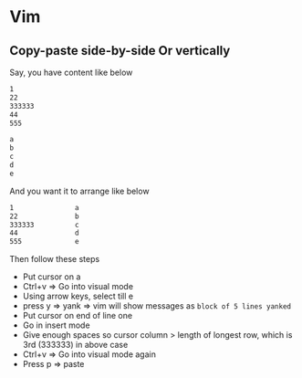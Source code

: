 # Vim

## Copy-paste side-by-side Or vertically

Say, you have content like below
```bash
1
22
333333
44
555

a
b
c
d
e
```
And you want it to arrange like below
```bash
1               a
22              b
333333          c
44              d
555             e
```

Then follow these steps
- Put cursor on a
- Ctrl+v => Go into visual mode
- Using arrow keys, select till e
- press y => yank => vim will show messages as ```block of 5 lines yanked```
- Put cursor on end of line one
- Go in insert mode
- Give enough spaces so cursor column > length of longest row, which is 3rd (333333) in above case
- Ctrl+v => Go into visual mode again
- Press p => paste

